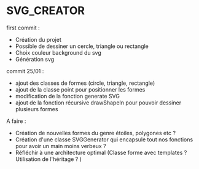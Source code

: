 # SVG_CREATOR

first commit : 
- Création du projet 
- Possible de dessiner un cercle, triangle ou rectangle
- Choix couleur background du svg
- Génération svg

commit 25/01 : 
- ajout des classes de formes (circle, triangle, rectangle)
- ajout de la classe point pour positionner les formes
- modification de la fonction generate SVG
- ajout de la fonction récursive drawShapeIn pour pouvoir dessiner plusieurs formes

A faire : 
- Création de nouvelles formes du genre étoiles, polygones etc ?
- Création d'une classe SVGGenerator qui encapsule tout nos fonctions pour avoir un main moins verbeux ?
- Réfléchir à une architecture optimal (Classe forme avec templates ? Utilisation de l'héritage ? )
